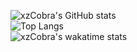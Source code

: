 ![xzCobra's GitHub stats](https://github-readme-stats.vercel.app/api?username=xzCobra&show_icons=true&theme=gotham)\
![Top Langs](https://github-readme-stats.vercel.app/api/top-langs/?username=anuraghazra&theme=gotham)\
![xzCobra's wakatime stats](https://github-readme-stats.vercel.app/api/wakatime?username=xzCobra&theme=gotham)
